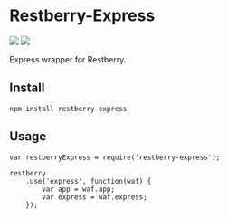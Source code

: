 Restberry-Express
=================

[![](https://img.shields.io/npm/v/restberry-express.svg)](https://www.npmjs.com/package/restberry-express) [![](https://img.shields.io/npm/dm/restberry-express.svg)](https://www.npmjs.com/package/restberry-express)

Express wrapper for Restberry.

## Install

```
npm install restberry-express
```

## Usage

```
var restberryExpress = require('restberry-express');

restberry
    .use('express', function(waf) {
        var app = waf.app;
        var express = waf.express;
    });
```
